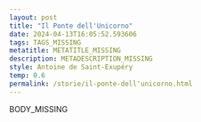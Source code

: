 ```yaml
---
layout: post
title: "Il Ponte dell'Unicorno"
date: 2024-04-13T16:05:52.593606
tags: TAGS_MISSING
metatitle: METATITLE_MISSING
description: METADESCRIPTION_MISSING
style: Antoine de Saint-Exupéry
temp: 0.6
permalink: /storie/il-ponte-dell'unicorno.html
---
```

BODY\_MISSING

        